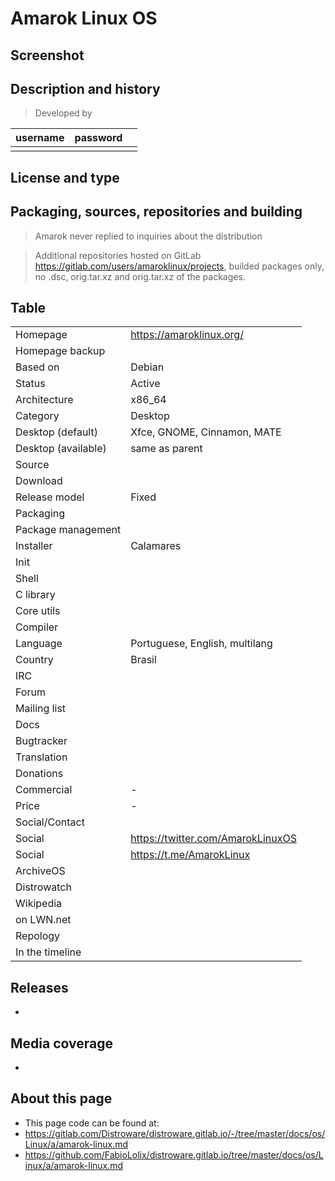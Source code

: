 # Amarok Linux OS

## Screenshot


## Description and history

>

> Developed by

| username | password |  |
|----------|----------|--|
|  |  |  |


## License and type

>


## Packaging, sources, repositories and building

> Amarok never replied to inquiries about the distribution

> Additional repositories hosted on GitLab <https://gitlab.com/users/amaroklinux/projects>, builded packages only, no .dsc, orig.tar.xz and orig.tar.xz of the packages.


## Table

|                       |  |
|-----------------------|--|
| Homepage              | <https://amaroklinux.org/> |
| Homepage backup       |  |
| Based on              | Debian |
| Status                | Active |
| Architecture          | x86_64 |
| Category              | Desktop |
| Desktop (default)     | Xfce, GNOME, Cinnamon, MATE |
| Desktop (available)   | same as parent |
| Source                |  |
| Download              |  |
| Release model         | Fixed |
| Packaging             |  |
| Package management    |  |
| Installer             | Calamares |
| Init                  |  |
| Shell                 |  |
| C library             |  |
| Core utils            |  |
| Compiler              |  |
| Language              | Portuguese, English, multilang |
| Country               | Brasil |
| IRC                   |  |
| Forum                 |  |
| Mailing list          |  |
| Docs                  |  |
| Bugtracker            |  |
| Translation           |  |
| Donations             |  |
| Commercial            | - |
| Price                 | - |
| Social/Contact        |  |
| Social                | <https://twitter.com/AmarokLinuxOS> |
| Social                | <https://t.me/AmarokLinux> |
| ArchiveOS             |  |
| Distrowatch           |  |
| Wikipedia             |  |
| on LWN.net            |  |
| Repology              |  |
| In the timeline       |  |


## Releases

* 


## Media coverage

* 


## About this page

* This page code can be found at:
* <https://gitlab.com/Distroware/distroware.gitlab.io/-/tree/master/docs/os/Linux/a/amarok-linux.md>
* <https://github.com/FabioLolix/distroware.gitlab.io/tree/master/docs/os/Linux/a/amarok-linux.md>
